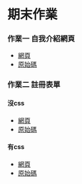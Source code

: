 # 期末作業
### 作業一 自我介紹網頁
   * [網頁]([https://htmlpreview.github.io/?https://github.com/yawem0525/wp/blob/master/html/%E8%87%AA%E6%88%91%E4%BB%8B%E7%B4%B9.html])
   * [原始碼]([https://github.com/yawem0525/wp/blob/master/html/%E8%87%AA%E6%88%91%E4%BB%8B%E7%B4%B9.html])
### 作業二 註冊表單
#### 沒css
  * [網頁]()
  * [原始碼]()
#### 有css
  * [網頁]()
  * [原始碼]()

